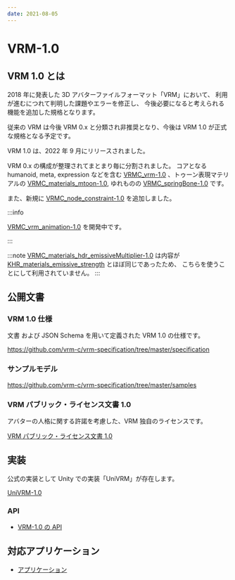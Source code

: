 ```yaml
---
date: 2021-08-05
---
```


# VRM-1.0

## VRM 1.0 とは

2018 年に発表した 3D アバターファイルフォーマット「VRM」において、
利用が進むにつれて判明した課題やエラーを修正し、 今後必要になると考えられる機能を追加した規格となります。

従来の VRM は今後 VRM 0.x と分類され非推奨となり、今後は VRM 1.0 が正式な規格となる予定です。

VRM 1.0 は、2022 年 9 月にリリースされました。

VRM 0.x の構成が整理されてまとまり毎に分割されました。
コアとなる humanoid, meta, expression などを含む [VRMC_vrm-1.0](https://github.com/vrm-c/vrm-specification/tree/master/specification/VRMC_vrm-1.0) 、トゥーン表現マテリアルの [VRMC_materials_mtoon-1.0](https://github.com/vrm-c/vrm-specification/tree/master/specification/VRMC_materials_mtoon-1.0),
ゆれものの [VRMC_springBone-1.0](https://github.com/vrm-c/vrm-specification/tree/master/specification/VRMC_springBone-1.0) です。

また、新規に [VRMC_node_constraint-1.0](https://github.com/vrm-c/vrm-specification/tree/master/specification/VRMC_node_constraint-1.0) を追加しました。

:::info

[VRMC_vrm_animation-1.0](/vrma/) を開発中です。

:::

:::note
[VRMC_materials_hdr_emissiveMultiplier-1.0](https://github.com/vrm-c/vrm-specification/tree/master/specification/VRMC_materials_hdr_emissiveMultiplier-1.0) は内容が [KHR_materials_emissive_strength](https://github.com/KhronosGroup/glTF/blob/main/extensions/2.0/Khronos/KHR_materials_emissive_strength/README.md) とほぼ同じであったため、
こちらを使うことにして利用されていません。
:::

## 公開文書

### VRM 1.0 仕様

文書 および JSON Schema を用いて定義された VRM 1.0 の仕様です。

https://github.com/vrm-c/vrm-specification/tree/master/specification

### サンプルモデル

https://github.com/vrm-c/vrm-specification/tree/master/samples

### VRM パブリック・ライセンス文書 1.0

アバターの人格に関する許諾を考慮した、VRM 独自のライセンスです。

[VRM パブリック・ライセンス文書 1.0](pathname:///licenses/1.0/index.html)

## 実装

公式の実装として Unity での実装「UniVRM」が存在します。

[UniVRM-1.0](/univrm1/)

### API

- [VRM-1.0 の API](/api/)

## 対応アプリケーション

- [アプリケーション](/showcase)
